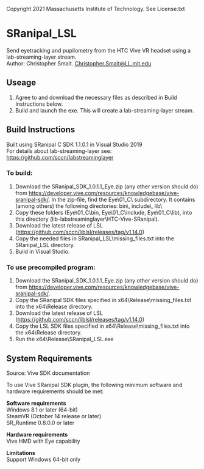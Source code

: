 Copyright 2021 Massachusetts Institute of Technology.  See License.txt

# SRanipal_LSL
Send eyetracking and pupilometry from the HTC Vive VR headset using a lab-streaming-layer stream.  
Author: Christopher Smalt.  Christopher.Smalt@LL.mit.edu

## Useage
1. Agree to and download the necessary files as described in Build Instructions below.
2. Build and launch the exe.  This will create a lab-streaming-layer stream.


## Build Instructions
Built using SRanipal C SDK  1.1.0.1 in Visual Studio 2019  
For details about lab-streaming-layer see: https://github.com/sccn/labstreaminglayer

### To build:

1. Download the SRanipal_SDK_1.0.1.1_Eye.zip (any other version should do)
from https://developer.vive.com/resources/knowledgebase/vive-sranipal-sdk/.
In the zip-file, find the Eye\01_C\ subdirectory. It contains (among others)
the following directories:  bin\\, include\\, lib\\
1. Copy these folders (Eye\01_C\bin, Eye\01_C\include, Eye\01_C\lib), into this directory (lib-labstreaminglayer\HTC-Vive-SRanipal).
2. Download the latest release of LSL (https://github.com/sccn/liblsl/releases/tag/v1.14.0)  
2. Copy the needed files in SRanipal_LSL\missing_files.txt into the SRanipal_LSL directory.
3.  Build in Visual Studio.


### To use precompiled program:
1. Download the SRanipal_SDK_1.0.1.1_Eye.zip (any other version should do)
from https://developer.vive.com/resources/knowledgebase/vive-sranipal-sdk/.
2. Copy the SRanipal SDK files specified in x64\Release\missing_files.txt into the x64\Release directory.
3.  Download the latest release of LSL (https://github.com/sccn/liblsl/releases/tag/v1.14.0)  
4. Copy the LSL SDK files specified in x64\Release\missing_files.txt into the x64\Release directory.
5.  Run the x64\Release\SRanipal_LSL.exe

## System Requirements 
Source: Vive SDK documentation

To use Vive SRanipal SDK plugin, the following minimum software and hardware requirements should be met:

**Software requirements**  
Windows 8.1 or later (64-bit)  
SteamVR (October 14 release or later)   
SR_Runtime 0.8.0.0 or later  

**Hardware requirements**  
Vive HMD with Eye capability  

**Limitations**  
Support Windows 64-bit only   

